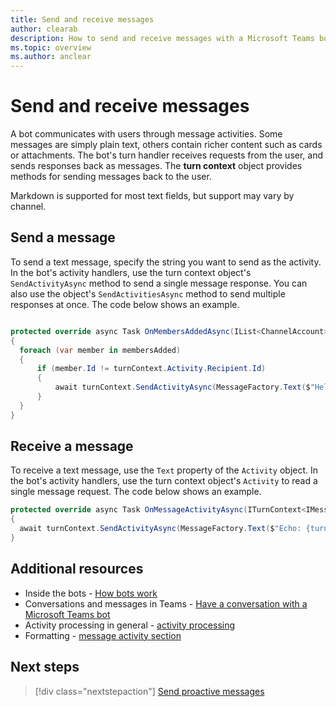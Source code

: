 ```yaml
---
title: Send and receive messages
author: clearab
description: How to send and receive messages with a Microsoft Teams bot
ms.topic: overview
ms.author: anclear
---
```


# Send and receive messages

A bot communicates with users through message activities. Some messages are simply plain text, others contain richer content such as cards or attachments. The bot's turn handler receives requests from the user, and sends responses back as messages. The **turn context** object provides methods for sending messages back to the user.

Markdown is supported for most text fields, but support may vary by channel.

## Send a message

To send a text message, specify the string you want to send as the activity.
In the bot's activity handlers, use the turn context object's `SendActivityAsync` method to send a single message response. 
You can also use the object's `SendActivitiesAsync` method to send multiple responses at once. The code below shows an example.  

```cs

protected override async Task OnMembersAddedAsync(IList<ChannelAccount> membersAdded, ITurnContext<IConversationUpdateActivity> turnContext, CancellationToken cancellationToken)
{
  foreach (var member in membersAdded)
  {
      if (member.Id != turnContext.Activity.Recipient.Id)
      {
          await turnContext.SendActivityAsync(MessageFactory.Text($"Hello and welcome!"), cancellationToken);
      }
  }
}

```

## Receive a message

To receive a text message, use the `Text` property of the `Activity` object.
In the bot's activity handlers, use the turn context object's `Activity` to read a single message request. 
The code below shows an example.

```cs
protected override async Task OnMessageActivityAsync(ITurnContext<IMessageActivity> turnContext, CancellationToken cancellationToken)
{
  await turnContext.SendActivityAsync(MessageFactory.Text($"Echo: {turnContext.Activity.Text}"), cancellationToken);
}
```

## Additional resources

- Inside the bots - [How bots work](https://docs.microsoft.com/azure/bot-service/bot-builder-basics?view=azure-bot-service-4.0&tabs=csharp)
- Conversations and messages in Teams - [Have a conversation with a Microsoft Teams bot](../../../_old/concepts/bots/bot-conversations/bots-conversations.md)
- Activity processing in general - [activity processing](https://docs.microsoft.com/azure/bot-service/bot-builder-basics?view=azure-bot-service-4.0&tabs=csharp#the-activity-processing-stack)
- Formatting - [message activity section](https://aka.ms/botSpecs-activitySchema#message-activity)

## Next steps

> [!div class="nextstepaction"]
> [Send proactive messages](send-proactive-messages.md)

<!-- 
## Writing notes

Might need to be renamed to map to 1:1 conversations

 * **Purpose** The simple article
 * **Existing teams doc reference** 
   * Some of: [https://docs.microsoft.com/en-us/microsoftteams/platform/concepts/bots/bot-conversations/bots-conversations](https://docs.microsoft.com/en-us/microsoftteams/platform/concepts/bots/bot-conversations/bots-conversations)
 * **Existing Bot framework doc reference** 
   * [https://docs.microsoft.com/en-us/azure/bot-service/bot-builder-howto-send-messages?view=azure-bot-service-4.0&tabs=csharp](https://docs.microsoft.com/en-us/azure/bot-service/bot-builder-howto-send-messages?view=azure-bot-service-4.0&tabs=csharp)
 * **Code Snippets** 
   * none, or all really
  -->
